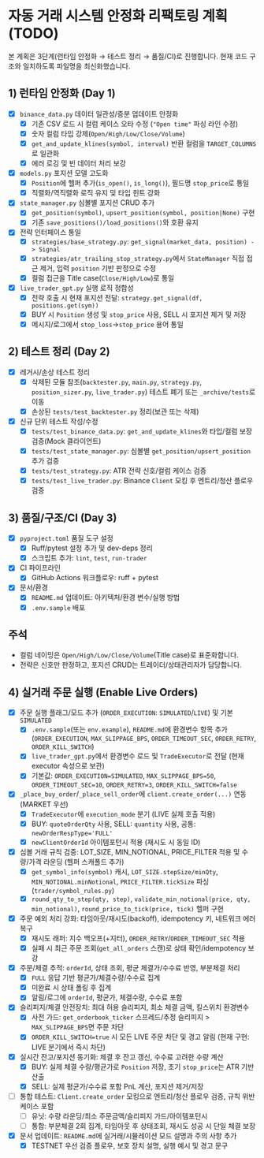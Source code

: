 # 자동 거래 시스템 안정화 리팩토링 계획 (TODO)

본 계획은 3단계(런타임 안정화 → 테스트 정리 → 품질/CI)로 진행합니다. 현재 코드 구조와 일치하도록 파일명을 최신화했습니다.

## 1) 런타임 안정화 (Day 1)

- [x] `binance_data.py` 데이터 일관성/증분 업데이트 안정화
    - [x] 기존 CSV 로드 시 컬럼 케이스 오타 수정 (`"Open time"` 파싱 라인 수정)
    - [x] 숫자 컬럼 타입 강제(`Open/High/Low/Close/Volume`)
    - [x] `get_and_update_klines(symbol, interval)` 반환 컬럼을 `TARGET_COLUMNS`로 일관화
    - [x] 에러 로깅 및 빈 데이터 처리 보강
- [x] `models.py` 포지션 모델 고도화
    - [x] `Position`에 헬퍼 추가(`is_open()`, `is_long()`), 필드명 `stop_price`로 통일
    - [x] 직렬화/역직렬화 로직 유지 및 타입 힌트 강화
- [x] `state_manager.py` 심볼별 포지션 CRUD 추가
    - [x] `get_position(symbol)`, `upsert_position(symbol, position|None)` 구현
    - [x] 기존 `save_positions()/load_positions()`와 호환 유지
- [x] 전략 인터페이스 통일
    - [x] `strategies/base_strategy.py`: `get_signal(market_data, position) -> Signal`
    - [x] `strategies/atr_trailing_stop_strategy.py`에서 `StateManager` 직접 접근 제거, 입력 `position` 기반 판정으로 수정
    - [x] 컬럼 접근을 Title case(`Close/High/Low`)로 통일
- [x] `live_trader_gpt.py` 실행 로직 정합성
    - [x] 전략 호출 시 현재 포지션 전달: `strategy.get_signal(df, positions.get(sym))`
    - [x] BUY 시 `Position` 생성 및 `stop_price` 사용, SELL 시 포지션 제거 및 저장
    - [x] 메시지/로그에서 `stop_loss`→`stop_price` 용어 통일

## 2) 테스트 정리 (Day 2)

- [x] 레거시/손상 테스트 정리
    - [x] 삭제된 모듈 참조(`backtester.py`, `main.py`, `strategy.py`, `position_sizer.py`, `live_trader.py`) 테스트 폐기 또는 `_archive/tests`로 이동
    - [x] 손상된 `tests/test_backtester.py` 정리(보관 또는 삭제)
- [x] 신규 단위 테스트 작성/수정
    - [x] `tests/test_binance_data.py`: `get_and_update_klines`와 타입/컬럼 보장 검증(Mock 클라이언트)
    - [x] `tests/test_state_manager.py`: 심볼별 `get_position/upsert_position` 추가 검증
    - [x] `tests/test_strategy.py`: ATR 전략 신호/컬럼 케이스 검증
    - [x] `tests/test_live_trader.py`: Binance `Client` 모킹 후 엔트리/청산 플로우 검증

## 3) 품질/구조/CI (Day 3)

- [x] `pyproject.toml` 품질 도구 설정
    - [x] Ruff/pytest 설정 추가 및 dev-deps 정리
    - [x] 스크립트 추가: `lint`, `test`, `run-trader`
- [x] CI 파이프라인
    - [x] GitHub Actions 워크플로우: ruff + pytest
- [x] 문서/환경
    - [x] `README.md` 업데이트: 아키텍처/환경 변수/실행 방법
    - [x] `.env.sample` 배포

## 주석
- 컬럼 네이밍은 `Open/High/Low/Close/Volume`(Title case)로 표준화합니다.
- 전략은 신호만 판정하고, 포지션 CRUD는 트레이더/상태관리자가 담당합니다.

## 4) 실거래 주문 실행 (Enable Live Orders)

- [x] 주문 실행 플래그/모드 추가 (`ORDER_EXECUTION`: `SIMULATED`/`LIVE`) 및 기본 `SIMULATED`
    - [x] `.env.sample`(또는 `env.example`), `README.md`에 환경변수 항목 추가 (`ORDER_EXECUTION`, `MAX_SLIPPAGE_BPS`, `ORDER_TIMEOUT_SEC`, `ORDER_RETRY`, `ORDER_KILL_SWITCH`)
    - [x] `live_trader_gpt.py`에서 환경변수 로드 및 `TradeExecutor`로 전달 (현재 executor 속성으로 보관)
    - [x] 기본값: `ORDER_EXECUTION=SIMULATED`, `MAX_SLIPPAGE_BPS=50`, `ORDER_TIMEOUT_SEC=10`, `ORDER_RETRY=3`, `ORDER_KILL_SWITCH=false`
- [x] `_place_buy_order`/`_place_sell_order`에 `client.create_order(...)` 연동 (MARKET 우선)
    - [x] `TradeExecutor`에 `execution_mode` 분기 (LIVE 실제 호출 적용)
    - [x] BUY: `quoteOrderQty` 사용, SELL: `quantity` 사용, 공통: `newOrderRespType='FULL'`
    - [x] `newClientOrderId` 아이템포턴시 적용 (재시도 시 동일 ID)
- [x] 심볼 거래 규칙 검증: LOT_SIZE, MIN_NOTIONAL, PRICE_FILTER 적용 및 수량/가격 라운딩 (헬퍼 스캐폴드 추가)
    - [x] `get_symbol_info(symbol)` 캐시, `LOT_SIZE.stepSize/minQty`, `MIN_NOTIONAL.minNotional`, `PRICE_FILTER.tickSize` 파싱 (`trader/symbol_rules.py`)
    - [x] `round_qty_to_step(qty, step)`, `validate_min_notional(price, qty, min_notional)`, `round_price_to_tick(price, tick)` 헬퍼 구현
- [x] 주문 예외 처리 강화: 타임아웃/재시도(backoff), idempotency 키, 네트워크 에러 복구
    - [x] 재시도 래퍼: 지수 백오프(+지터), `ORDER_RETRY`/`ORDER_TIMEOUT_SEC` 적용
    - [x] 실패 시 최근 주문 조회(`get_all_orders` 스캔)로 상태 확인/idempotency 보강
- [x] 주문/체결 추적: `orderId`, 상태 조회, 평균 체결가/수수료 반영, 부분체결 처리
    - [x] `FULL` 응답 기반 평균가/체결수량/수수료 집계
    - [x] 미완료 시 상태 폴링 후 집계
    - [x] 알림/로그에 `orderId`, 평균가, 체결수량, 수수료 포함
- [x] 슬리피지/체결 안전장치: 최대 허용 슬리피지, 최소 체결 금액, 킬스위치 환경변수
    - [x] 사전 가드: `get_orderbook_ticker` 스프레드/추정 슬리피지 > `MAX_SLIPPAGE_BPS`면 주문 차단
    - [x] `ORDER_KILL_SWITCH=true` 시 모든 LIVE 주문 차단 및 경고 알림 (현재 구현: LIVE 분기에서 즉시 차단)
- [x] 실시간 잔고/포지션 동기화: 체결 후 잔고 갱신, 수수료 고려한 수량 계산
    - [x] BUY: 실제 체결 수량/평균가로 `Position` 저장, 초기 `stop_price`는 ATR 기반 산출
    - [x] SELL: 실제 평균가/수수료 포함 PnL 계산, 포지션 제거/저장
- [ ] 통합 테스트: `Client.create_order` 모킹으로 엔트리/청산 플로우 검증, 규칙 위반 케이스 포함
    - [ ] 유닛: 수량 라운딩/최소 주문금액/슬리피지 가드/아이템포턴시
    - [ ] 통합: 부분체결 2회 집계, 타임아웃 후 상태조회, 재시도 성공 시 단일 체결 보장
- [x] 문서 업데이트: `README.md`에 실거래/시뮬레이션 모드 설명과 주의 사항 추가
    - [x] TESTNET 우선 검증 플로우, 보호 장치 설명, 실행 예시 및 경고 문구
